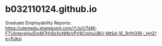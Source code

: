 # b032110124.github.io

Graduate Employability Reports:
https://utemedu.sharepoint.com/:f:/s/UTeM-FTUIntership/EmM7HrBzXcNNkVPV8CtxhuUBO-MtSd-1E_RrfH31R-_HrQ?e=fIJksi
